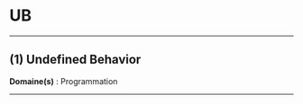 # UB

--------------------

## (1) Undefined Behavior

**Domaine(s)** : Programmation

--------------------